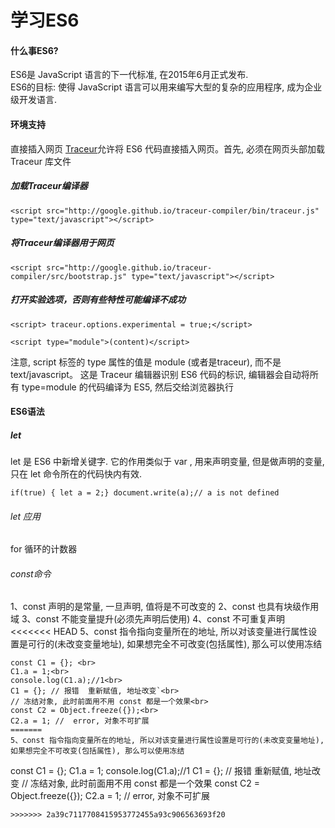 学习ES6
=============
#### 什么事ES6?
  ES6是 JavaScript 语言的下一代标准, 在2015年6月正式发布.<br>
  ES6的目标: 使得 JavaScript 语言可以用来编写大型的复杂的应用程序, 成为企业级开发语言. 

#### 环境支持
  直接插入网页
  <a href="http://aikar.co/projects/traceur/">Traceur</a>允许将 ES6 代码直接插入网页。首先, 必须在网页头部加载 Traceur 库文件<br>
#####  加载Traceur编译器
  ```
  <script src="http://google.github.io/traceur-compiler/bin/traceur.js" type="text/javascript"></script>
  ```
##### 将Traceur编译器用于网页
  ```
  <script src="http://google.github.io/traceur-compiler/src/bootstrap.js" type="text/javascript"></script>
  ```
##### 打开实验选项，否则有些特性可能编译不成功
  ```
  <script> traceur.options.experimental = true;</script>
  ```

  ```
  <script type="module">(content)</script>
  ```
  注意, script 标签的 type 属性的值是 module (或者是traceur), 而不是 text/javascript。 这是 Traceur 编辑器识别 ES6 代码的标识, 编辑器会自动将所有 type=module 的代码编译为 ES5, 然后交给浏览器执行

#### ES6语法
##### let
  let 是 ES6 中新增关键字. 
  它的作用类似于 var , 用来声明变量, 但是做声明的变量, 只在 let 命令所在的代码快内有效.<br>
  ```
  if(true) { let a = 2;} document.write(a);// a is not defined
  ```
###### let 应用
  for 循环的计数器

###### const命令
  1、const 声明的是常量, 一旦声明, 值将是不可改变的
  2、const 也具有块级作用域
  3、const 不能变量提升(必须先声明后使用)
  4、const 不可重复声明
<<<<<<< HEAD
  5、const 指令指向变量所在的地址, 所以对该变量进行属性设置是可行的(未改变变量地址), 
     如果想完全不可改变(包括属性), 那么可以使用冻结
  ```
  const C1 = {}; <br>
  C1.a = 1;<br>
  console.log(C1.a);//1<br>
  C1 = {}; // 报错  重新赋值, 地址改变`<br>
  // 冻结对象, 此时前面用不用 const 都是一个效果<br>
  const C2 = Object.freeze({});<br>
  C2.a = 1; //  error, 对象不可扩展
=======
  5、const 指令指向变量所在的地址, 所以对该变量进行属性设置是可行的(未改变变量地址), 如果想完全不可改变(包括属性), 那么可以使用冻结
  ```
  const C1 = {}; 
  C1.a = 1;
  console.log(C1.a);//1
  C1 = {}; // 报错  重新赋值, 地址改变
  // 冻结对象, 此时前面用不用 const 都是一个效果
  const C2 = Object.freeze({});
  C2.a = 1; //  error, 对象不可扩展
  ```
>>>>>>> 2a39c7117708415953772455a93c906563693f20
